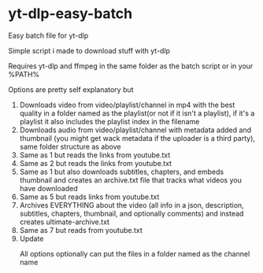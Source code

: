 # yt-dlp-easy-batch
Easy batch file for yt-dlp

Simple script i made to download stuff with yt-dlp 

Requires yt-dlp and ffmpeg in the same folder as the batch script or in your %PATH%

Options are pretty self explanatory but

<ol>
  <li> Downloads video from video/playlist/channel in mp4 with the best quality in a folder named as the playlist(or not if it isn't a playlist), if it's a playlist it also includes the playlist index in the filename
    <li> Downloads audio from video/playlist/channel with metadata added and thumbnail (you might get wack metadata if the uploader is a third party), same folder structure as above
      <li> Same as 1 but reads the links from youtube.txt
        <li> Same as 2 but reads the links from youtube.txt
          <li> Same as 1 but also downloads subtitles, chapters, and embeds thumbnail and creates an archive.txt file that tracks what videos you have downloaded 
            <li> Same as 5 but reads links from youtube.txt
              <li> Archives EVERYTHING about the video (all info in a json, description, subtitles, chapters, thumbnail, and optionally comments) and instead creates ultimate-archive.txt
                <li> Same as 7 but reads from youtube.txt
                  <li> Update
                 
All options optionally can put the files in a folder named as the channel name
